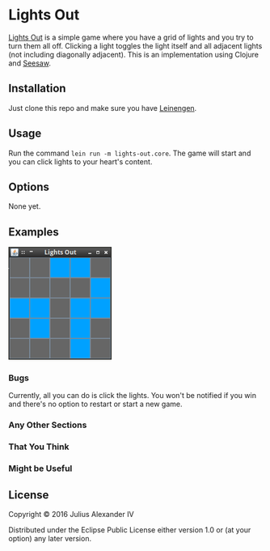 # Lights Out
[Lights Out](https://en.wikipedia.org/wiki/Lights_Out_(game)) is a simple game
where you have a grid of lights and you try to turn them all off. Clicking a
light toggles the light itself and all adjacent lights (not including diagonally
adjacent). This is an implementation using Clojure and
[Seesaw](https://en.wikipedia.org/wiki/Lights_Out_(game)).

## Installation

Just clone this repo and make sure you have [Leinengen](http://leiningen.org/).

## Usage

Run the command `lein run -m lights-out.core`. The game will start and you can
click lights to your heart's content.

## Options

None yet.

## Examples

![An image of the board](screenshots/board.png)

### Bugs

Currently, all you can do is click the lights. You won't be notified if you win
and there's no option to restart or start a new game.

### Any Other Sections
### That You Think
### Might be Useful

## License

Copyright © 2016 Julius Alexander IV

Distributed under the Eclipse Public License either version 1.0 or (at
your option) any later version.
